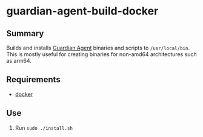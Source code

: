 # guardian-agent-build-docker

## Summary

Builds and installs [Guardian Agent](https://github.com/StanfordSNR/guardian-agent) binaries and scripts to `/usr/local/bin`. This is mostly useful for creating binaries for non-amd64 architectures such as arm64.

## Requirements

- [docker](https://docs.docker.com/get-docker/)

## Use

1. Run `sudo ./install.sh`
